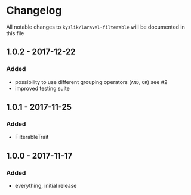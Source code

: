 # Changelog

All notable changes to `kyslik/laravel-filterable` will be documented in this file

## 1.0.2 - 2017-12-22

### Added
- possibility to use different grouping operators (`AND`, `OR`) see #2
- improved testing suite

## 1.0.1 - 2017-11-25

### Added
- FilterableTrait

## 1.0.0 - 2017-11-17

### Added
- everything, initial release
